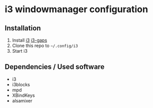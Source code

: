 # i3 windowmanager configuration

## Installation
1. Install [i3](https://www.archlinux.org/packages/community/x86_64/i3-wm/)
	[i3-gaps](https://aur.archlinux.org/packages/i3-gaps/)
2. Clone this repo to `~/.config/i3`
3. Start i3

## Dependencies / Used software

* i3
* i3blocks
* mpd
* XBindKeys
* alsamixer
